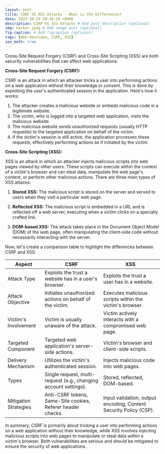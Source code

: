 ```yaml
---
layout: post
title: CSRF VS XSS Attacks - What is the Differences?
date: 2023-10-23 20:10:20 +0900
description: CSRF VS XSS Attacks # Add post description (optional)
img: hacker.jpeg # Add image post (optional)
fig-caption: # Add figcaption (optional)
tags: [Web-develope, CSRF, XSS]
use_math: true
---
```


Cross-Site Request Forgery (CSRF) and Cross-Site Scripting (XSS) are both security vulnerabilities that can affect web applications.

**Cross-Site Request Forgery (CSRF):**

CSRF is an attack in which an attacker tricks a user into performing actions on a web application without their knowledge or consent. This is done by exploiting the user's authenticated session in the application. Here's how it works:

1. The attacker creates a malicious website or embeds malicious code in a legitimate website.
2. The victim, who is logged into a targeted web application, visits the malicious website.
3. The malicious website sends unauthorized requests (usually HTTP requests) to the targeted application on behalf of the victim.
4. If the victim's session is still active, the application processes these requests, effectively performing actions as if initiated by the victim.

**Cross-Site Scripting (XSS):**

XSS is an attack in which an attacker injects malicious scripts into web pages viewed by other users. These scripts can execute within the context of a victim's browser and can steal data, manipulate the web page's content, or perform other malicious actions. There are three main types of XSS attacks:

1. **Stored XSS:** The malicious script is stored on the server and served to users when they visit a particular web page.

2. **Reflected XSS:** The malicious script is embedded in a URL and is reflected off a web server, executing when a victim clicks on a specially crafted link.

3. **DOM-based XSS:** The attack takes place in the Document Object Model (DOM) of the web page, often manipulating the client-side code without necessarily interacting with the server.

Now, let's create a comparison table to highlight the differences between CSRF and XSS:

| Aspect                  | CSRF                                   | XSS                                    |
|-------------------------|---------------------------------------|---------------------------------------|
| Attack Type             | Exploits the trust a website has in a user's browser. | Exploits the trust a user has in a website. |
| Attack Objective        | Initiates unauthorized actions on behalf of the victim. | Executes malicious scripts within the victim's browser. |
| Victim's Involvement    | Victim is usually unaware of the attack. | Victim actively interacts with a compromised web page. |
| Targeted Component      | Targeted web application's server-side actions. | Victim's browser and client-side scripts. |
| Delivery Mechanism      | Utilizes the victim's authenticated session. | Injects malicious code into web pages. |
| Types                   | Single request, multi-request (e.g., changing account settings). | Stored, reflected, DOM-based. |
| Mitigation Strategies   | Anti-CSRF tokens, Same-Site cookies, Referer header checks. | Input validation, output encoding, Content Security Policy (CSP). |

In summary, CSRF is primarily about tricking a user into performing actions on a web application without their knowledge, while XSS involves injecting malicious scripts into web pages to manipulate or steal data within a victim's browser. Both vulnerabilities are serious and should be mitigated to ensure the security of web applications.